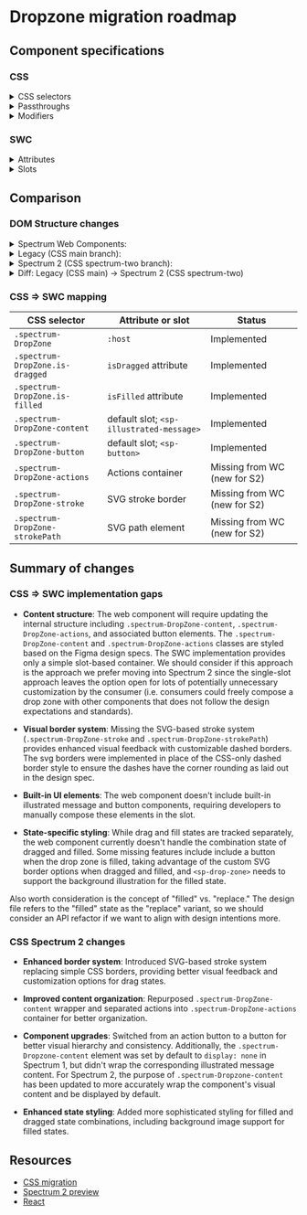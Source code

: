 # Dropzone migration roadmap

## Component specifications

### CSS

<details>
<summary>CSS selectors</summary>

- `.spectrum-DropZone`
- `.spectrum-DropZone .spectrum-IllustratedMessage`

**Subcomponents:**

- `.spectrum-DropZone-actions`
- `.spectrum-DropZone.is-filled.is-dragged .spectrum-DropZone-actions`
- `.spectrum-DropZone-button`
- `.spectrum-DropZone-button .spectrum-Button-label`
- `.spectrum-DropZone-content`
- `.spectrum-DropZone.is-filled.is-dragged .spectrum-DropZone-content`
- `.spectrum-DropZone-stroke`
- `.spectrum-DropZone-strokePath`
- `.spectrum-DropZone.is-dragged .spectrum-DropZone-strokePath`
- `.spectrum-DropZone:has(.spectrum-DropZone-stroke)`

**Interactive states:**

- `.spectrum-DropZone-button:focus`
- `.spectrum-DropZone-button:hover`
- `.spectrum-DropZone:focus-visible`

**Variants:**

- `.spectrum-DropZone.is-dragged`
- `.spectrum-DropZone.is-filled`
- `.spectrum-DropZone.is-filled.is-dragged`

</details>

<details>
<summary>Passthroughs</summary>

- `--mod-button-border-radius`
- `--mod-illustrated-message-description-font-size`
- `--mod-illustrated-message-description-position`
- `--mod-illustrated-message-description-to-action`
- `--mod-illustrated-message-description-z-index`
- `--mod-illustrated-message-display`
- `--mod-illustrated-message-illustration-color`
- `--mod-illustrated-message-vertical-maximum-width`

</details>

<details>
<summary>Modifiers</summary>

- `--mod-drop-zone-background-color`
- `--mod-drop-zone-background-color-opacity`
- `--mod-drop-zone-background-color-opacity-filled`
- `--mod-drop-zone-body-font-size`
- `--mod-drop-zone-body-to-action`
- `--mod-drop-zone-border-color`
- `--mod-drop-zone-border-color-hover`
- `--mod-drop-zone-border-dash-gap`
- `--mod-drop-zone-border-dash-length`
- `--mod-drop-zone-border-style`
- `--mod-drop-zone-border-style-dragged`
- `--mod-drop-zone-border-width`
- `--mod-drop-zone-content-background-color`
- `--mod-drop-zone-content-bottom-to-text`
- `--mod-drop-zone-content-font-family`
- `--mod-drop-zone-content-font-size`
- `--mod-drop-zone-content-font-weight`
- `--mod-drop-zone-content-height`
- `--mod-drop-zone-content-max-width`
- `--mod-drop-zone-content-maximum-width`
- `--mod-drop-zone-content-top-to-text`
- `--mod-drop-zone-corner-radius`
- `--mod-drop-zone-edge-to-text`
- `--mod-drop-zone-illustration-color-hover`
- `--mod-drop-zone-inline-size`
- `--mod-drop-zone-padding`
- `--mod-drop-zone-title-line-height`

</details>

### SWC

<details>
<summary>Attributes</summary>

- `dropEffect` (String) - Controls the feedback during drag and drop: 'copy', 'move', 'link', or 'none'
- `isDragged` (Boolean) - Indicates that files are currently being dragged over the dropzone
- `isFilled` (Boolean) - Set to indicate that the component is in a filled state

</details>

<details>
<summary>Slots</summary>

- Default slot - drop zone content (i.e. `<sp-illustrated-message>`, links, instructive copy)

</details>

## Comparison

### DOM Structure changes

<details>
<summary>Spectrum Web Components:</summary>

```html
<!-- The default slot is intended for `<sp-illustrated-message>`, links, instructive copy, etc. that make up the dropzone content. -->
<slot></slot>
```

</details>

<details>
<summary>Legacy (CSS main branch):</summary>

```html
<div class="spectrum-DropZone" role="region" tabindex="0">
    <div class="spectrum-IllustratedMessage">
        <svg class="spectrum-IllustratedMessage-illustration">
            <!-- Custom illustration SVG and illustrated message markup -->
        </svg>
    </div>

    <!-- dropzone content is display: none by default -->
    <div class="spectrum-DropZone-content">
        <button class="spectrum-DropZone-button">Select files</button>
        <!-- .spectrum-ActionButton markup -->
    </div>
</div>
```

</details>

<details>
<summary>Spectrum 2 (CSS spectrum-two branch):</summary>

```html
<div class="spectrum-DropZone" role="region" tabindex="0">
    <svg
        class="spectrum-DropZone-stroke"
        xmlns="http://www.w3.org/2000/svg"
        preserveAspectRatio="none"
    >
        <rect
            x="1"
            y="1"
            rx="10px"
            ry="10px"
            fill="none"
            width="100%"
            height="100%"
            stroke-linecap="round"
            stroke-linejoin="round"
            vector-effect="non-scaling-stroke"
            class="spectrum-DropZone-strokePath"
        />
    </svg>

    <div class="spectrum-DropZone-content">
        <div class="spectrum-IllustratedMessage">
            <svg class="spectrum-IllustratedMessage-illustration">
                <!-- Custom illustration SVG -->
            </svg>
        </div>

        <div class="spectrum-DropZone-actions">
            <button class="spectrum-Button">
                <!-- .spectrum-Button markup -->
            </button>
        </div>
    </div>
</div>
```

</details>

<details>
<summary>Diff: Legacy (CSS main) → Spectrum 2 (CSS spectrum-two)</summary>

### HTML Output Diff

**Key Structural Changes:**

```diff
<div class="spectrum-DropZone" role="region" tabindex="0">
+ <svg class="spectrum-DropZone-stroke" xmlns="http://www.w3.org/2000/svg" preserveAspectRatio="none">
+   <rect x="1" y="1" rx="10px" ry="10px" fill="none" width="100%" height="100%" stroke-linecap="round" stroke-linejoin="round" vector-effect="non-scaling-stroke" class="spectrum-DropZone-strokePath" />
+ </svg>

- <div class="spectrum-IllustratedMessage">
-   <svg class="spectrum-IllustratedMessage-illustration">
-     <!-- Custom illustration SVG and illustrated message markup -->
-   </svg>
- </div>
-
  <div class="spectrum-DropZone-content">
-   <button class="spectrum-DropZone-button">Select files</button>
-     <!-- .spectrum-ActionButton markup -->
+   <div class="spectrum-IllustratedMessage">
+     <svg class="spectrum-IllustratedMessage-illustration">
+       <!-- Custom illustration SVG -->
+     </svg>
+   </div>
+
+   <div class="spectrum-DropZone-actions">
+     <button class="spectrum-Button">
+        <!-- .spectrum-Button markup -->
+     </button>
+   </div>
  </div>
</div>
```

### Key Changes in HTML Structure

1. **Enhanced visual border**: Added SVG stroke element (`.spectrum-DropZone-stroke`) with customizable dashed border styling that provides better visual feedback during drag operations.

2. **Restructured content organization**: Moved the illustrated message inside the `.spectrum-DropZone-content` container and separated actions into dedicated `.spectrum-DropZone-actions` container for better structural hierarchy.

3. **Button component upgrade**: Switched from `ActionButton` to `Button` component for improved consistency with other Spectrum components.

4. **Improved content flow**: The content container now properly wraps both the illustrated message and actions, creating a more logical content structure.

</details>

### CSS => SWC mapping

| CSS selector                    | Attribute or slot                        | Status                       |
| ------------------------------- | ---------------------------------------- | ---------------------------- |
| `.spectrum-DropZone`            | `:host`                                  | Implemented                  |
| `.spectrum-DropZone.is-dragged` | `isDragged` attribute                    | Implemented                  |
| `.spectrum-DropZone.is-filled`  | `isFilled` attribute                     | Implemented                  |
| `.spectrum-DropZone-content`    | default slot; `<sp-illustrated-message>` | Implemented                  |
| `.spectrum-DropZone-button`     | default slot; `<sp-button>`              | Implemented                  |
| `.spectrum-DropZone-actions`    | Actions container                        | Missing from WC (new for S2) |
| `.spectrum-DropZone-stroke`     | SVG stroke border                        | Missing from WC (new for S2) |
| `.spectrum-DropZone-strokePath` | SVG path element                         | Missing from WC (new for S2) |

## Summary of changes

### CSS => SWC implementation gaps

- **Content structure**: The web component will require updating the internal structure including `.spectrum-DropZone-content`, `.spectrum-DropZone-actions`, and associated button elements. The `.spectrum-DropZone-content` and `.spectrum-DropZone-actions` classes are styled based on the Figma design specs. The SWC implementation provides only a simple slot-based container. We should consider if this approach is the approach we prefer moving into Spectrum 2 since the single-slot approach leaves the option open for lots of potentially unnecessary customization by the consumer (i.e. consumers could freely compose a drop zone with other components that does not follow the design expectations and standards).

- **Visual border system**: Missing the SVG-based stroke system (`.spectrum-DropZone-stroke` and `.spectrum-DropZone-strokePath`) provides enhanced visual feedback with customizable dashed borders. The svg borders were implemented in place of the CSS-only dashed border style to ensure the dashes have the corner rounding as laid out in the design spec.

- **Built-in UI elements**: The web component doesn't include built-in illustrated message and button components, requiring developers to manually compose these elements in the slot.

- **State-specific styling**: While drag and fill states are tracked separately, the web component currently doesn't handle the combination state of dragged and filled. Some missing features include include a button when the drop zone is filled, taking advantage of the custom SVG border options when dragged and filled, and `<sp-drop-zone>` needs to support the background illustration for the filled state.

Also worth consideration is the concept of "filled" vs. "replace." The design file refers to the "filled" state as the "replace" variant, so we should consider an API refactor if we want to align with design intentions more.

### CSS Spectrum 2 changes

- **Enhanced border system**: Introduced SVG-based stroke system replacing simple CSS borders, providing better visual feedback and customization options for drag states.

- **Improved content organization**: Repurposed `.spectrum-DropZone-content` wrapper and separated actions into `.spectrum-DropZone-actions` container for better organization.

- **Component upgrades**: Switched from an action button to a button for better visual hierarchy and consistency. Additionally, the `.spectrum-Dropzone-content` element was set by default to `display: none` in Spectrum 1, but didn't wrap the corresponding illustrated message content. For Spectrum 2, the purpose of `.spectrum-Dropzone-content` has been updated to more accurately wrap the component's visual content and be displayed by default.

- **Enhanced state styling**: Added more sophisticated styling for filled and dragged state combinations, including background image support for filled states.

## Resources

- [CSS migration](https://github.com/adobe/spectrum-css/pull/3429)
- [Spectrum 2 preview](https://spectrumcss.z13.web.core.windows.net/pr-2352/index.html?path=/docs/components-drop-zone--docs)
- [React](https://react-spectrum.adobe.com/s2/index.html?path=/docs/dropzone--docs)
